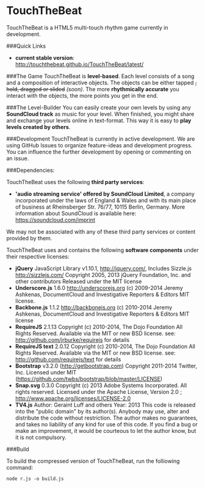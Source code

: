 
TouchTheBeat
============

TouchTheBeat is a HTML5 multi-touch rhythm game currently in development. 

###Quick Links
- **current stable version**: http://touchthebeat.github.io/TouchTheBeat/latest/

###The Game
TouchTheBeat is **level-based**. Each level consists of a song and a composition of interactive objects. The objects can be either tapped ~~, hold, dragged or slided~~ _(soon)_. The more **rhythmically accurate** you interact with the objects, the more points you get in the end.

###The Level-Builder
You can easily create your own levels by using any **SoundCloud track** as music for your level. When finished, you might share and exchange your levels online in text-format. This way it is easy to **play levels created by others**.

###Development
TouchTheBeat is currently in active development. We are using GitHub Issues to organize feature-ideas and development progress. You can influence the further development by opening or commenting on an issue. 

###Dependencies:

TouchTheBeat uses the following **third party services**:
- **'audio streaming service' offered by SoundCloud Limited**, a company incorporated under the laws of England & Wales and with its main place of business at Rheinsberger Str. 76/77, 10115 Berlin, Germany. More information about SoundCloud is available here: https://soundcloud.com/imprint 

We may not be associated with any of these third party services or content provided by them.

TouchTheBeat uses and contains the following **software components** under their respective licenses:

- **jQuery** JavaScript Library v1.10.1, http://jquery.com/, Includes Sizzle.js http://sizzlejs.com/ Copyright 2005, 2013 jQuery Foundation, Inc. and other contributors Released under the MIT license
- **Underscore.js** 1.6.0 http://underscorejs.org (c) 2009-2014 Jeremy Ashkenas, DocumentCloud and Investigative Reporters & Editors MIT license.
- **Backbone.js** 1.1.2 http://backbonejs.org (c) 2010-2014 Jeremy Ashkenas, DocumentCloud and Investigative Reporters & Editors MIT license
- **RequireJS** 2.1.13 Copyright (c) 2010-2014, The Dojo Foundation All Rights Reserved. Available via the MIT or new BSD license. see: http://github.com/jrburke/requirejs for details
- **RequireJS text** 2.0.12 Copyright (c) 2010-2014, The Dojo Foundation All Rights Reserved. Available via the MIT or new BSD license. see: http://github.com/requirejs/text for details
- **Bootstrap** v3.2.0 (http://getbootstrap.com) Copyright 2011-2014 Twitter, Inc. Licensed under MIT (https://github.com/twbs/bootstrap/blob/master/LICENSE)
- **Snap.svg** 0.3.0 Copyright (c) 2013 Adobe Systems Incorporated. All rights reserved. Licensed under the Apache License, Version 2.0 ; http://www.apache.org/licenses/LICENSE-2.0
- **TV4.js** Author: Geraint Luff and others Year: 2013 This code is released into the "public domain" by its author(s).  Anybody may use, alter and distribute the code without restriction.  The author makes no guarantees, and takes no liability of any kind for use of this code. If you find a bug or make an improvement, it would be courteous to let the author know, but it is not compulsory.

###Build

To build the compressed version of TouchTheBeat, run the folliowing command:
```
node r.js -o build.js
```
